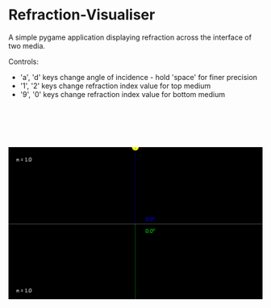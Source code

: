 # Refraction-Visualiser
A simple pygame application displaying refraction across the interface of two media.

Controls:
- 'a', 'd' keys change angle of incidence - hold 'space' for finer precision
- '1', '2' keys change refraction index value for top medium
- '9', '0' keys change refraction index value for bottom medium

<br/><br/>
<br/><br/>

![](https://github.com/AnonymousVegetable/Refraction-Visualiser/blob/master/example.png "Example Screenshot")
